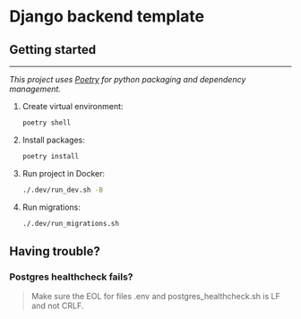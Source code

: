 # Django backend template

## Getting started

---

*This project uses [Poetry](https://python-poetry.org/) for python packaging and dependency management.*

1. Create virtual environment:

    ```bash
    poetry shell
    ```

2. Install packages:

    ```bash
    poetry install
    ```

3. Run project in Docker:

    ```bash
    ./.dev/run_dev.sh -B
    ```

4. Run migrations:
    ```bash
    ./.dev/run_migrations.sh
    ```

## Having trouble?

### Postgres healthcheck fails?
>Make sure the EOL for files .env and postgres_healthcheck.sh is LF and not CRLF.
